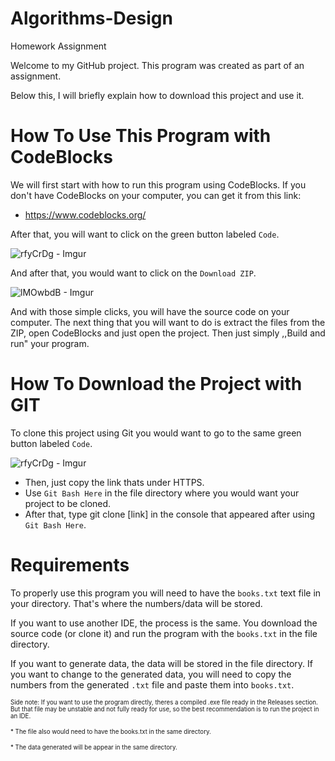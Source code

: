 # Algorithms-Design
Homework Assignment

Welcome to my GitHub project. This program was created as part of an assignment.

Below this, I will briefly explain how to download this project and use it. 

# How To Use This Program with CodeBlocks
  We will first start with how to run this program using CodeBlocks. If you don't have CodeBlocks on your computer, you can get it from this link:
  - https://www.codeblocks.org/

After that, you will want to click on the green button labeled `Code`.

![rfyCrDg - Imgur](https://github.com/Stefan1-3A/Algorithms-Design/assets/169458137/95528d27-7e8d-4e3f-8b1f-87fa0d4f20c1)

And after that, you would want to click on the `Download ZIP`.

![lMOwbdB - Imgur](https://github.com/Stefan1-3A/Algorithms-Design/assets/169458137/9d886d6b-9040-402f-b699-675ad7593234)

And with those simple clicks, you will have the source code on your computer. The next thing that you will want to do is extract the files from the ZIP, open CodeBlocks and just open the project.
Then just simply ,,Build and run" your program.

# How To Download the Project with GIT
To clone this project using Git you would want to go to the same green button labeled `Code`.

![rfyCrDg - Imgur](https://github.com/Stefan1-3A/Algorithms-Design/assets/169458137/95528d27-7e8d-4e3f-8b1f-87fa0d4f20c1)

* Then, just copy the link thats under HTTPS.
* Use `Git Bash Here` in the file directory where you would want your project to be cloned.
* After that, type git clone [link] in the console that appeared after using `Git Bash Here`.

 # Requirements
 To properly use this program you will need to have the `books.txt` text file in your directory. That's where the numbers/data will be stored.
 
 If you want to use another IDE, the process is the same. You download the source code (or clone it) and run the program with the `books.txt` in the file directory.

 If you want to generate data, the data will be stored in the file directory. If you want to change to the generated data, you will need to copy the numbers from the generated `.txt` file and paste them into `books.txt`.

 
<sub><sup>Side note: If you want to use the program directly, theres a compiled .exe file ready in the Releases section. But that file may be unstable and not fully ready for use, so the best recommendation is to run the project in an IDE.</sup></sub>

<sub><sup>* The file also would need to have the books.txt in the same directory.<sub><sup>

<sub><sup>* The data generated will be appear in the same directory.<sub><sup>
